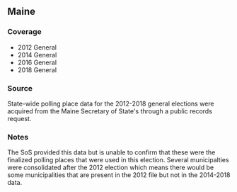 ## Maine

### Coverage

- 2012 General
- 2014 General
- 2016 General
- 2018 General

### Source

State-wide polling place data for the 2012-2018 general elections were acquired from the Maine Secretary of State's through a public records request.

### Notes

The SoS provided this data but is unable to confirm that these were the finalized polling places that were used in this election. Several municipalties were consolidated after the 2012 election which means there would be some municipalities that are present in the 2012 file but not in the 2014-2018 data.
